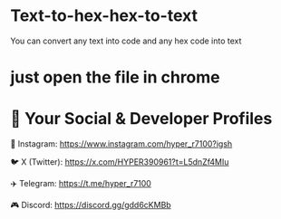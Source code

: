 # Text-to-hex-hex-to-text
You can convert any text into code and any hex code into text
# just open the file in chrome
# 🔗 Your Social & Developer Profiles

📸 Instagram: https://www.instagram.com/hyper_r7100?igsh

🐦 X (Twitter): https://x.com/HYPER390961?t=L5dnZf4MIu

✈️ Telegram: 
https://t.me/hyper_r7100

🎮 Discord: https://discord.gg/gdd6cKMBb









